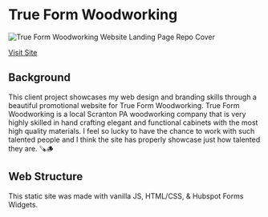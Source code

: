 # True Form Woodworking

![True Form Woodworking Website Landing Page Repo Cover]([https://github.com/MathiasRauls/TrueFormWoodworking/blob/main/images/true-form-cover.png])

[Visit Site](https://www.trueformscranton.com)

## Background
This client project showcases my web design and branding skills through a beautiful promotional website for True Form Woodworking. True Form Woodworking is a local Scranton PA woodworking company that is very highly skilled in hand crafting elegant and functional cabinets with the most high quality materials. I feel so lucky to have the chance to work with such talented people and I think the site has properly showcase just how talented they are. 🪚🪵

## Web Structure
This static site was made with vanilla JS, HTML/CSS, & Hubspot Forms Widgets.


